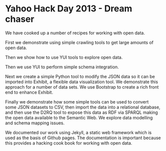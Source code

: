 # Yahoo Hack Day 2013 - Dream chaser

We have cooked up a number of recipes for working with open data.

First we demonstrate using simple crawling tools to get large amounts of open data.

Then we show how to use YUI tools to explore open data.

Then we use YUI to perform simple schema integration.

Next we create a simple Python tool to modify the JSON data so it can be imported into Exhibit, a flexible data visualization tool. We demonstrate this approach for a number of data sets. We use Bootstrap to create a rich front end to enhance Exhibit.

Finally we demonstrate how some simple tools can be used to convert some JSON datasets to CSV, then import the data into a relational database, and then use the D2RQ tool to expose this data as RDF via SPARQL making the open data available to the Semantic Web. We explore data modelling and schema mapping issues.

We documented our work using Jekyll, a static web framework which is used as the basis of Github pages. The documentation is important because this provides a hacking cook book for working with open data.









 





